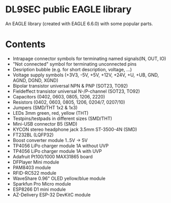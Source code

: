 # DL9SEC public EAGLE library
An EAGLE library (created with EAGLE 6.6.0) with some popular parts.

# Contents

* Intrapage connector symbols for terminating named signals(IN, OUT, IO)
* "Not connected" symbol for terminating unconnected pins
* Desription bubble (e.g. for short description, voltage, ...)
* Voltage supply symbols (+3V3, -5V, +5V, +12V, +24V, +U, +UB, GND, AGND, DGND, XGND)
* Bipolar transistor universal NPN & PNP (SOT23, TO92)
* Fieldeffect transistor universal N-/P-channel (SOT23, TO92)
* Capacitors (0402, 0603, 0805, 1206, 2220)
* Resistors (0402, 0603, 0805, 1206, 0204/7, 0207/10)
* Jumpers (SMD/THT 1x2 & 1x3)
* LEDs 3mm green, red, yellow (THT)
* Testpins/testpads in different sizes (SMD/THT)
* Mini-USB connector B5 (SMD)
* KYCON stereo headphone jack 3.5mm ST-3500-4N (SMD)
* FT232BL (LQFP32)
* Boost converter module 1..5V -> 5V
* TP4056 LiPo charger module 1A without UVP
* TP4056 LiPo charger module 1A with UVP
* Adafruit Pt100/1000 MAX31865 board
* DFPlayer Mini module
* PAM8403 module
* RFID-RC522 module
* WaveShare 0.96" OLED yellow/blue module
* Sparkfun Pro Micro module
* ESP8266 D1 mini module
* AZ-Delivery ESP-32 DevKitC module


  
